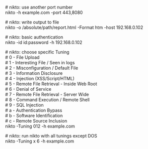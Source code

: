 # nikto: use another port number  
nikto -h example.com -port 443,8080  
  
# nikto: write output to file  
nikto -o /absolute/path/report.html -Format htm -host 192.168.0.102  
  
# nikto: basic authentication  
nikto -id id:password -h 192.168.0.102  
  
# nikto: choose specific Tuning  
# 0 - File Upload  
# 1 - Interesting File / Seen in logs  
# 2 - Misconfiguration / Default File  
# 3 - Information Disclosure  
# 4 - Injection (XSS/Script/HTML)  
# 5 - Remote File Retrieval - Inside Web Root  
# 6 - Denial of Service  
# 7 - Remote File Retrieval - Server Wide  
# 8 - Command Execution / Remote Shell  
# 9 - SQL Injection  
# a - Authentication Bypass  
# b - Software Identification  
# c - Remote Source Inclusion  
nikto -Tuning 012 -h example.com  
  
# nikto: run nikto with all tunings except DOS  
nikto -Tuning x 6 -h example.com